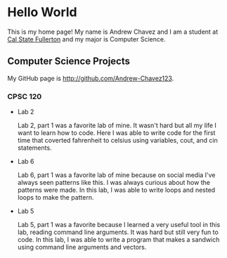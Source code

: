 # Hello World

This is my home page! My name is Andrew Chavez and I am a student at [Cal State Fullerton](http://www.fullerton.edu/) and my major is Computer Science.

## Computer Science Projects

My GitHub page is http://github.com/Andrew-Chavez123.

### CPSC 120

* Lab 2

    Lab 2, part 1 was a favorite lab of mine. It wasn't hard but all my 
    life I want to learn how to code. Here I was able to write code for
    the first time that coverted fahrenheit to celsius using variables, 
    cout, and cin statements.

* Lab 6

    Lab 6, part 1 was a favorite lab of mine because on social media 
    I've always seen patterns like this. I was always curious about 
    how the patterns were made. In this lab, I was able to write loops
    and nested loops to make the pattern.

* Lab 5

    Lab 5, part 1 was a favorite because I learned a very useful tool in this 
    lab, reading command line arguments. It was hard but still very fun to code.
    In this lab, I was able to write a program that makes a sandwich using command 
    line arguments and vectors. 